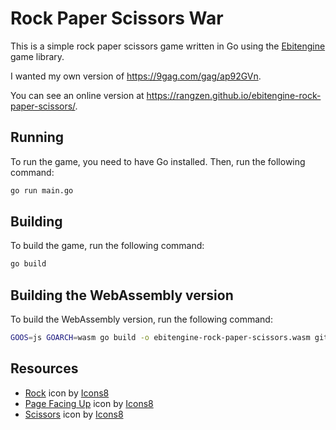 # Rock Paper Scissors War

This is a simple rock paper scissors game written in Go using the [Ebitengine](https://ebitengine.org/) game library.

I wanted my own version of https://9gag.com/gag/ap92GVn.

You can see an online version at https://rangzen.github.io/ebitengine-rock-paper-scissors/.

## Running

To run the game, you need to have Go installed. Then, run the following command:

```bash
go run main.go
```

## Building

To build the game, run the following command:

```bash
go build
```

## Building the WebAssembly version

To build the WebAssembly version, run the following command:

```bash
GOOS=js GOARCH=wasm go build -o ebitengine-rock-paper-scissors.wasm github.com/rangzen/ebitengine-rock-paper-scissors
```

## Resources

* <a target="_blank" href="https://icons8.com/icon/9FSQ5judlnAN/rock">Rock</a> icon by <a target="_blank" href="https://icons8.com">Icons8</a>
* <a target="_blank" href="https://icons8.com/icon/jDDj4ExfgPZV/page-facing-up">Page Facing Up</a> icon by <a target="_blank" href="https://icons8.com">Icons8</a>
* <a target="_blank" href="https://icons8.com/icon/A7egVNynrr0h/scissors">Scissors</a> icon by <a target="_blank" href="https://icons8.com">Icons8</a>